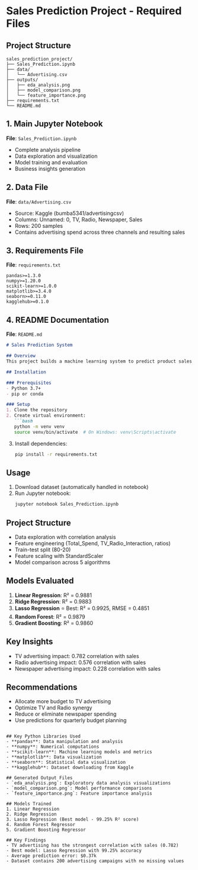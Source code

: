 # Sales Prediction Project - Required Files

## Project Structure
```
sales_prediction_project/
├── Sales_Prediction.ipynb
├── data/
│   └── Advertising.csv
├── outputs/
│   ├── eda_analysis.png
│   ├── model_comparison.png
│   └── feature_importance.png
├── requirements.txt
└── README.md
```

## 1. Main Jupyter Notebook
**File**: `Sales_Prediction.ipynb`
- Complete analysis pipeline
- Data exploration and visualization
- Model training and evaluation
- Business insights generation

## 2. Data File
**File**: `data/Advertising.csv`
- Source: Kaggle (bumba5341/advertisingcsv)
- Columns: Unnamed: 0, TV, Radio, Newspaper, Sales
- Rows: 200 samples
- Contains advertising spend across three channels and resulting sales

## 3. Requirements File
**File**: `requirements.txt`
```
pandas>=1.3.0
numpy>=1.20.0
scikit-learn>=1.0.0
matplotlib>=3.4.0
seaborn>=0.11.0
kagglehub>=0.1.0
```

## 4. README Documentation
**File**: `README.md`

```markdown
# Sales Prediction System

## Overview
This project builds a machine learning system to predict product sales based on advertising spend across TV, Radio, and Newspaper channels.

## Installation

### Prerequisites
- Python 3.7+
- pip or conda

### Setup
1. Clone the repository
2. Create virtual environment:
   ```bash
   python -m venv venv
   source venv/bin/activate  # On Windows: venv\Scripts\activate
   ```
3. Install dependencies:
   ```bash
   pip install -r requirements.txt
   ```

## Usage
1. Download dataset (automatically handled in notebook)
2. Run Jupyter notebook:
   ```bash
   jupyter notebook Sales_Prediction.ipynb
   ```

## Project Structure
- Data exploration with correlation analysis
- Feature engineering (Total_Spend, TV_Radio_Interaction, ratios)
- Train-test split (80-20)
- Feature scaling with StandardScaler
- Model comparison across 5 algorithms

## Models Evaluated
1. **Linear Regression**: R² = 0.9881
2. **Ridge Regression**: R² = 0.9883
3. **Lasso Regression** ⭐ Best: R² = 0.9925, RMSE = 0.4851
4. **Random Forest**: R² = 0.9879
5. **Gradient Boosting**: R² = 0.9860

## Key Insights
- TV advertising impact: 0.782 correlation with sales
- Radio advertising impact: 0.576 correlation with sales
- Newspaper advertising impact: 0.228 correlation with sales

## Recommendations
- Allocate more budget to TV advertising
- Optimize TV and Radio synergy
- Reduce or eliminate newspaper spending
- Use predictions for quarterly budget planning
```

## Key Python Libraries Used
- **pandas**: Data manipulation and analysis
- **numpy**: Numerical computations
- **scikit-learn**: Machine learning models and metrics
- **matplotlib**: Data visualization
- **seaborn**: Statistical data visualization
- **kagglehub**: Dataset downloading from Kaggle

## Generated Output Files
- `eda_analysis.png`: Exploratory data analysis visualizations
- `model_comparison.png`: Model performance comparisons
- `feature_importance.png`: Feature importance analysis

## Models Trained
1. Linear Regression
2. Ridge Regression
3. Lasso Regression (Best model - 99.25% R² score)
4. Random Forest Regressor
5. Gradient Boosting Regressor

## Key Findings
- TV advertising has the strongest correlation with sales (0.782)
- Best model: Lasso Regression with 99.25% accuracy
- Average prediction error: $0.37k
- Dataset contains 200 advertising campaigns with no missing values